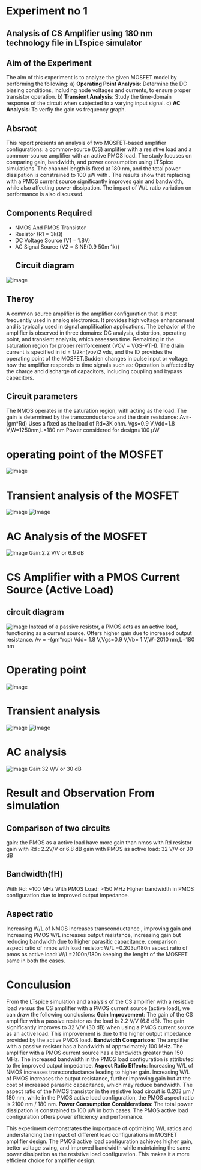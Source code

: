 # Experiment no 1
## Analysis of CS Amplifier using 180 nm technology file in LTspice simulator

## Aim of the Experiment
The aim of this experiment is to analyze the given MOSFET model by performing the following:
a) **Operating Point Analysis**: Determine the DC biasing conditions, including node voltages and currents, to ensure proper transistor operation.
b) **Transient Analysis**: Study the time-domain response of the circuit when subjected to a varying input signal.
c) **AC Analysis**: To verfiy the gain vs frequency graph.
## Absract 
This report presents an analysis of two MOSFET-based amplifier configurations: a common-source (CS) amplifier with a resistive load and a common-source amplifier with an active PMOS load. The study focuses on comparing gain, bandwidth, and power consumption using LTSpice simulations. The channel length is fixed at 180 nm, and the total power dissipation is constrained to 100 µW with . The results show that replacing with a PMOS current source significantly improves gain and bandwidth, while also affecting power dissipation. The impact of W/L ratio variation on performance is also discussed.

## Components Required
- NMOS And PMOS Transistor
- Resistor (R1 = 3kΩ)
- DC Voltage Source (V1 = 1.8V)
- AC Signal Source (V2 = SINE(0.9 50m 1k))
  ## Circuit diagram
![Image](https://github.com/user-attachments/assets/59ceb1e1-c123-48f7-bc9a-d02b40dbb94e)
## Theroy
A common source amplifier is the amplifier configuration that is most frequently used in analog electronics. It provides high voltage enhancement and is typically used in signal amplification applications. The behavior of the amplifier is observed in three domains: DC analysis, distortion, operating point, and transient analysis, which assesses time. Remaining in the saturation region for proper reinforcement (VOV = VGS-VTH). The drain current is specified in
id = 1/2kn(vov)2
vds, and the ID provides the operating point of the MOSFET.Sudden changes in pulse input or voltage: how the amplifier responds to time signals such as: Operation is affected by the charge and discharge of capacitors, including coupling and bypass capacitors. 
## Circuit parameters
The NMOS operates in the saturation region, with acting as the load. The gain is determined by the transconductance and the drain resistance: Av=-(gm*Rd)
Uses a fixed as the load of Rd=3K ohm.
Vgs=0.9 V,Vdd=1.8 V,W=1250nm,L=180 nm
Power considered for design=100 µW
# operating point of the MOSFET 
![Image](https://github.com/user-attachments/assets/9330dddb-2248-489d-90f9-68af0b6a4f5f)
# Transient analysis of the MOSFET 
![Image](https://github.com/user-attachments/assets/662890ad-32f7-4179-8fa9-236a4749c7c7)
![Image](https://github.com/user-attachments/assets/0c8aaddf-7480-44c2-ad58-87989c78a9e9)
# AC Analysis of the MOSFET
![Image](https://github.com/user-attachments/assets/45cf6212-da0d-42a3-bb2f-3edafde4df84)
Gain:2.2 V/V or  6.8 dB
# CS Amplifier with a PMOS Current Source (Active Load)
## circuit diagram
![Image](https://github.com/user-attachments/assets/df817c38-e8c2-4434-98fe-beb878eb66ca)
Instead of a passive resistor, a PMOS acts as an active load, functioning as a current source. Offers higher gain due to increased output resistance. Av = -(gm*rop)
Vdd= 1.8 V,Vgs=0.9 V,Vb= 1 V,W=2010 nm,L=180 nm
# Operating point 
![Image](https://github.com/user-attachments/assets/cf2a7a4f-48d7-4332-bb8f-f77ed6ac5b46)
# Transient analysis 
![Image](https://github.com/user-attachments/assets/54848e6b-d0fb-4236-a46b-dd0464230cde)
![Image](https://github.com/user-attachments/assets/5b6daeab-f9a6-4706-b9ec-a55b6636f601)
# AC analysis
![Image](https://github.com/user-attachments/assets/6bd2b66f-5fba-4579-a8a2-d50d34b7a744)
Gain:32 V/V or 30 dB

# Result and Observation From simulation
## Comparison of two circuits
gain: the PMOS as a active load have more gain than nmos with Rd resistor 
gain with Rd : 2.2V/V or 6.8 dB
gain with PMOS as active load: 32 V/V or 30 dB
## Bandwidth(fH)
With Rd: ~100 MHz
With PMOS Load: >150 MHz
Higher bandwidth in PMOS configuration due to improved output impedance.
## Aspect ratio 
Increasing W/L of NMOS increases transconductance , improving gain and  
Increasing PMOS W/L increases output resistance, increasing gain but reducing bandwidth due to higher parasitic capacitance.
comparison :
aspect ratio of nmos with load resistor: W/L =0.203u/180n
aspect ratio of pmos as active load: W/L=2100n/180n
keeping the lenght of the MOSFET same in both the cases.
# Conculusion
From the LTspice simulation and analysis of the CS amplifier with a resistive load versus the CS amplifier with a PMOS current source (active load), we can draw the following conclusions:
**Gain Improvement**:
The gain of the CS amplifier with a passive resistor as the load is 2.2 V/V (6.8 dB).
The gain significantly improves to 32 V/V (30 dB) when using a PMOS current source as an active load.
This improvement is due to the higher output impedance provided by the active PMOS load.
**Bandwidth Comparison**:
The amplifier with a passive resistor has a bandwidth of approximately 100 MHz.
The amplifier with a PMOS current source has a bandwidth greater than 150 MHz.
The increased bandwidth in the PMOS load configuration is attributed to the improved output impedance.
**Aspect Ratio Effects**:
Increasing W/L of NMOS increases transconductance leading to higher gain.
Increasing W/L of PMOS increases the output resistance, further improving gain but at the cost of increased parasitic capacitance, which may reduce bandwidth.
The aspect ratio of the NMOS transistor in the resistive load circuit is 0.203 µm / 180 nm, while in the PMOS active load configuration, the PMOS aspect ratio is 2100 nm / 180 nm.
**Power Consumption Considerations**:
The total power dissipation is constrained to 100 µW in both cases.
The PMOS active load configuration offers  power efficiency and performance.


This experiment demonstrates the importance of optimizing W/L ratios and understanding the impact of different load configurations in MOSFET amplifier design.
The PMOS active load configuration achieves higher gain, better voltage swing, and improved bandwidth while maintaining the same power dissipation as the resistive load configuration. This makes it a more efficient choice for amplifier design.









 
    
